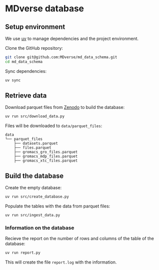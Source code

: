 # MDverse database

## Setup environment

We use [uv](https://docs.astral.sh/uv/getting-started/installation/)
to manage dependencies and the project environment.

Clone the GitHub repository:

```sh
git clone git@github.com:MDverse/md_data_schema.git
cd md_data_schema
```

Sync dependencies:

```sh
uv sync
```


## Retrieve data

Download parquet files from [Zenodo](https://doi.org/10.5281/zenodo.7856523) to build the database:

```sh
uv run src/download_data.py
```

Files will be downloaded to `data/parquet_files`:

```
data
└── parquet_files
    ├── datasets.parquet
    ├── files.parquet
    ├── gromacs_gro_files.parquet
    ├── gromacs_mdp_files.parquet
    ├── gromacs_xtc_files.parquet
```

## Build the database

Create the empty database:

```sh
uv run src/create_database.py
```

Populate the tables with the data from parquet files:

```sh
uv run src/ingest_data.py
```
### Information on the database

Recieve the report on the number of rows and columns of the table of the database:

```sh
uv run report.py
```

This will create the file `report.log` with the information.